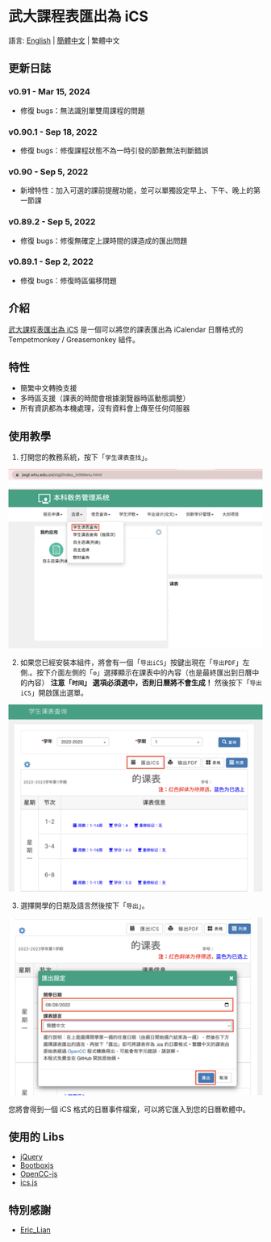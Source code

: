 # 武大課程表匯出為 iCS

語言: [English](README.md) | [簡體中文](README-SC.md) | 繁體中文

## 更新日誌
### v0.91 - Mar 15, 2024
- 修復 bugs：無法識別單雙周課程的問題

### v0.90.1 - Sep 18, 2022
- 修復 bugs：修復課程狀態不為一時引發的節數無法判斷錯誤

### v0.90 - Sep 5, 2022
- 新增特性：加入可選的課前提醒功能，並可以單獨設定早上、下午、晚上的第一節課

### v0.89.2 - Sep 5, 2022
- 修復 bugs：修復無確定上課時間的課造成的匯出問題

### v0.89.1 - Sep 2, 2022
- 修復 bugs：修復時區偏移問題

## 介紹

[武大課程表匯出為 iCS](#) 是一個可以將您的課表匯出為 iCalendar 日曆格式的 Tempetmonkey / Greasemonkey 組件。

## 特性

- 簡繁中文轉換支援
- 多時區支援（課表的時間會根據瀏覽器時區動態調整） 
- 所有資訊都為本機處理，沒有資料會上傳至任何伺服器

## 使用教學

1. 打開您的教務系統，按下「```学生课表查找```」。 

![](res/main_menu.png)

2. 如果您已經安裝本組件，將會有一個「```导出iCS```」按鍵出現在「```导出PDF```」左側.。按下介面左側的「```⚙```」選擇顯示在課表中的內容（也是最終匯出到日曆中的內容） **注意「```时间```」 選項必須選中，否則日曆將不會生成！** 然後按下「```导出iCS```」開啟匯出選單。

![](res/step1.png)

3. 選擇開學的日期及語言然後按下「```导出```」。

![](res/step2.png)

您將會得到一個 iCS 格式的日曆事件檔案，可以將它匯入到您的日曆軟體中。

## 使用的 Libs

- [jQuery](https://jquery.com/)
- [Bootboxjs](http://bootboxjs.com/)
- [OpenCC-js](https://github.com/nk2028/opencc-js)
- [ics.js](https://github.com/nwcell/ics.js)
  
## 特別感謝

- [Eric_Lian](https://github.com/ExerciseBook)